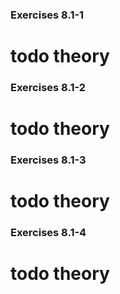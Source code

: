 ### Exercises 8.1-1
# todo theory

### Exercises 8.1-2
# todo theory

### Exercises 8.1-3
# todo theory

### Exercises 8.1-4
# todo theory





